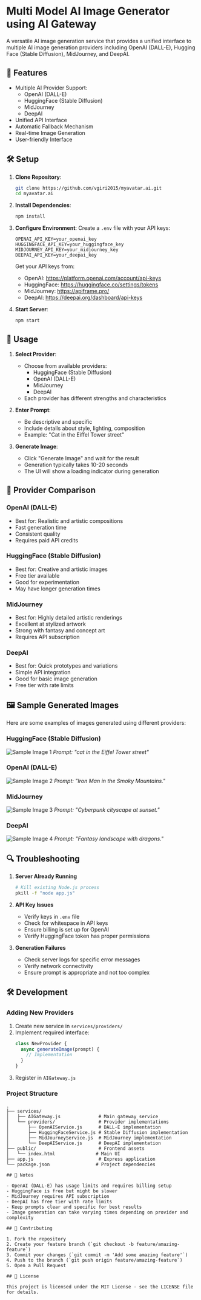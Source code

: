 # Multi Model AI Image Generator using AI Gateway

A versatile AI image generation service that provides a unified interface to multiple AI image generation providers including OpenAI (DALL-E), Hugging Face (Stable Diffusion), MidJourney, and DeepAI.

## 🚀 Features

- Multiple AI Provider Support:
  - OpenAI (DALL-E)
  - HuggingFace (Stable Diffusion)
  - MidJourney
  - DeepAI
- Unified API Interface
- Automatic Fallback Mechanism
- Real-time Image Generation
- User-friendly Interface

## 🛠️ Setup

1. **Clone Repository**:
   ```bash
   git clone https://github.com/vgiri2015/myavatar.ai.git
   cd myavatar.ai
   ```

2. **Install Dependencies**:
   ```bash
   npm install
   ```

3. **Configure Environment**:
   Create a `.env` file with your API keys:
   ```env
   OPENAI_API_KEY=your_openai_key
   HUGGINGFACE_API_KEY=your_huggingface_key
   MIDJOURNEY_API_KEY=your_midjourney_key
   DEEPAI_API_KEY=your_deepai_key
   ```

   Get your API keys from:
   - OpenAI: https://platform.openai.com/account/api-keys
   - HuggingFace: https://huggingface.co/settings/tokens
   - MidJourney: https://apiframe.pro/
   - DeepAI: https://deepai.org/dashboard/api-keys

4. **Start Server**:
   ```bash
   npm start
   ```

## 🎯 Usage

1. **Select Provider**:
   - Choose from available providers:
     - HuggingFace (Stable Diffusion)
     - OpenAI (DALL-E)
     - MidJourney
     - DeepAI
   - Each provider has different strengths and characteristics

2. **Enter Prompt**:
   - Be descriptive and specific
   - Include details about style, lighting, composition
   - Example: "Cat in the Eiffel Tower street"

3. **Generate Image**:
   - Click "Generate Image" and wait for the result
   - Generation typically takes 10-20 seconds
   - The UI will show a loading indicator during generation

## 🌟 Provider Comparison

### OpenAI (DALL-E)
- Best for: Realistic and artistic compositions
- Fast generation time
- Consistent quality
- Requires paid API credits

### HuggingFace (Stable Diffusion)
- Best for: Creative and artistic images
- Free tier available
- Good for experimentation
- May have longer generation times

### MidJourney
- Best for: Highly detailed artistic renderings
- Excellent at stylized artwork
- Strong with fantasy and concept art
- Requires API subscription

### DeepAI
- Best for: Quick prototypes and variations
- Simple API integration
- Good for basic image generation
- Free tier with rate limits

## 🖼 Sample Generated Images

Here are some examples of images generated using different providers:

### HuggingFace (Stable Diffusion)
![Sample Image 1](images/image3.png)
*Prompt: "cat in the Eiffel Tower street"*

### OpenAI (DALL-E)
![Sample Image 2](images/image4.png)
*Prompt: "Iron Man in the Smoky Mountains."*

### MidJourney
![Sample Image 3](images/image5.png)
*Prompt: "Cyberpunk cityscape at sunset."*

### DeepAI
![Sample Image 4](images/image6.png)
*Prompt: "Fantasy landscape with dragons."*

## 🔍 Troubleshooting

1. **Server Already Running**
   ```bash
   # Kill existing Node.js process
   pkill -f "node app.js"
   ```

2. **API Key Issues**
   - Verify keys in `.env` file
   - Check for whitespace in API keys
   - Ensure billing is set up for OpenAI
   - Verify HuggingFace token has proper permissions

3. **Generation Failures**
   - Check server logs for specific error messages
   - Verify network connectivity
   - Ensure prompt is appropriate and not too complex

## 🛠 Development

### Adding New Providers

1. Create new service in `services/providers/`
2. Implement required interface:
   ```javascript
   class NewProvider {
     async generateImage(prompt) {
       // Implementation
     }
   }
   ```
3. Register in `AIGateway.js`

### Project Structure
```
.
├── services/
│   ├── AIGateway.js              # Main gateway service
│   └── providers/                # Provider implementations
│       ├── OpenAIService.js      # DALL-E implementation
│       ├── HuggingFaceService.js # Stable Diffusion implementation
│       ├── MidJourneyService.js  # MidJourney implementation
│       └── DeepAIService.js      # DeepAI implementation
├── public/                       # Frontend assets
│   └── index.html               # Main UI
├── app.js                        # Express application
└── package.json                 # Project dependencies

## 📝 Notes

- OpenAI (DALL-E) has usage limits and requires billing setup
- HuggingFace is free but might be slower
- MidJourney requires API subscription
- DeepAI has free tier with rate limits
- Keep prompts clear and specific for best results
- Image generation can take varying times depending on provider and complexity

## 🤝 Contributing

1. Fork the repository
2. Create your feature branch (`git checkout -b feature/amazing-feature`)
3. Commit your changes (`git commit -m 'Add some amazing feature'`)
4. Push to the branch (`git push origin feature/amazing-feature`)
5. Open a Pull Request

## 📄 License

This project is licensed under the MIT License - see the LICENSE file for details.
